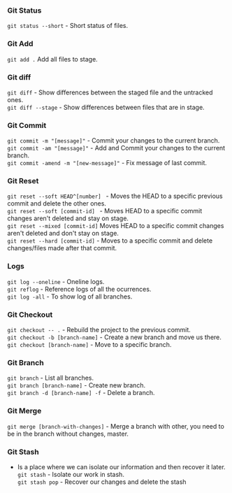 
### Git Status
```git status --short``` - Short status of files.

### Git Add
```git add .``` Add all files to stage.

### Git diff
```git diff``` - Show differences between the staged file and the untracked ones. \
```git diff --stage``` - Show differences between files that are in stage.

### Git Commit 
```git commit -m "[message]"``` - Commit your changes to the current branch. \
```git commit -am "[message]"``` - Add and Commit your changes to the current branch. \
```git commit -amend -m "[new-message]"``` - Fix message of last commit.

### Git Reset 
```git reset --soft HEAD^[number] ``` - Moves the HEAD to a specific previous commit and delete the other ones. \
```git reset --soft [commit-id] ``` - Moves HEAD to a specific commit changes aren't deleted and stay on stage. \
```git reset --mixed [commit-id]``` Moves HEAD to a specific commit changes aren't deleted and don't stay on stage. \
```git reset --hard [commit-id]```  - Moves to a specific commit and delete changes/files made after that commit. 

### Logs
```git log --oneline``` - Oneline logs. \
```git reflog``` - Reference logs of all the ocurrences. \
```git log -all``` - To show log of all branches.

### Git Checkout
```git checkout -- .``` - Rebuild the project to the previous commit. \
```git checkout -b [branch-name]``` - Create a new branch and move us there. \
```git checkout [branch-name]``` - Move to a specific branch.

### Git Branch 
```git branch``` - List all branches. \
```git branch [branch-name]``` - Create new branch. \
```git branch -d [branch-name] -f``` - Delete a branch.

### Git Merge
```git merge [branch-with-changes]``` - Merge a branch with other, you need to be in the branch without changes, master.

### Git Stash
- Is a place where we can isolate our information and then recover it later. \
```git stash``` - Isolate our work in stash. \
```git stash pop``` - Recover our changes and delete the stash
